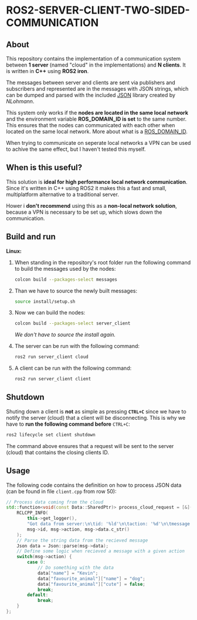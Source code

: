 # ROS2-SERVER-CLIENT-TWO-SIDED-COMMUNICATION

## About

This repository contains the implementation of a communication system between **1 server** (named "cloud" in the implementations) and **N clients**. It is written in **C++** using **ROS2 iron**.

The messages between server and clients are sent via publishers and subscribers and represented are in the messages with JSON strings, which can be dumped and parsed with the included [JSON](https://github.com/nlohmann/json) library created by *NLohmann*.

This system only works if the **nodes are located in the same local network** and the environment variable **ROS_DOMAIN_ID is set** to the same number. This ensures that the nodes can communicated with each other when located on the same local network. More about what is a [ROS_DOMAIN_ID](https://docs.ros.org/en/iron/Concepts/Intermediate/About-Domain-ID.html).

When trying to communicate on seperate local networks a VPN can be used to achive the same effect, but I haven't tested this myself.

## When is this useful?

This solution is **ideal for high performance local network communication**. Since it's written in C++ using ROS2 it makes this a fast and small, multiplatform alternative to a traditional server.

Hower i **don't recommend** using this as a **non-local network solution**, because a VPN is necessary to be set up, which slows down the communication.

## Build and run

**Linux:**

1. When standing in the repository's root folder run the following command to build the messages used by the nodes:

    ```sh
    colcon build --packages-select messages
    ```

2. Than we have to source the newly built messages:

    ```sh
    source install/setup.sh
    ```

3. Now we can build the nodes:

    ```sh
    colcon build --packages-select server_client
    ```

    *We don't have to source the install again.*

4. The server can be run with the following command:

    ```sh
    ros2 run server_client cloud
    ```

5. A client can be run with the following command:

    ```sh
    ros2 run server_client client
    ```

## Shutdown

Shuting down a client is **not** as simple as pressing **`CTRL+C`** since we have to notify the server (cloud) that a client will be disconnecting. This is why we have to **run the following command before** `CTRL+C`:

```sh
ros2 lifecycle set client shutdown
```

The command above ensures that a request will be sent to the server (cloud) that contains the closing clients ID.

## Usage

The following code contains the definition on how to process JSON data (can be found in file `client.cpp` from row 50):

```c++
// Process data coming from the cloud
std::function<void(const Data::SharedPtr)> process_cloud_request = [&](const Data::SharedPtr msg) -> void {
    RCLCPP_INFO(
        this->get_logger(),
        "Got data from server:\n\tid: '%ld'\n\taction: '%d'\n\tmessage: '%s'",
        msg->id, msg->action, msg->data.c_str()
    );
    // Parse the string data from the recieved message
    Json data = Json::parse(msg->data);
    // Define some logic when recieved a message with a given action
    switch(msg->action) {
        case 0:
            // Do something with the data
            data["name"] = "Kevin";
            data["favourite_animal"]["name"] = "dog";
            data["favourite_animal"]["cute"] = false;
            break;
        default:
            break;
    }
};
```
